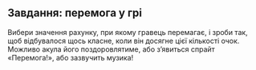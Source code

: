 ## Завдання: перемога у грі

Вибери значення рахунку, при якому гравець перемагає, і зроби так, щоб відбувалося щось класне, коли він досягне цієї кількості очок. Можливо акула його поздоровлятиме, або з’явиться спрайт «Перемога!», або зазвучить музика!